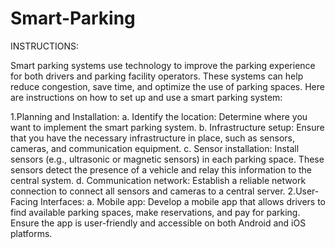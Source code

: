 # Smart-Parking
INSTRUCTIONS:

Smart parking systems use technology to improve the parking experience for both
drivers and parking facility operators. These systems can help reduce congestion, save
time, and optimize the use of parking spaces. Here are instructions on how to set up
and use a smart parking system:

1.Planning and Installation:
a. Identify the location: Determine where you want to implement the smart parking
system.
b. Infrastructure setup: Ensure that you have the necessary infrastructure in place, such
as sensors, cameras, and communication equipment. 
c. Sensor installation: Install sensors (e.g., ultrasonic or magnetic sensors) in each
parking space. These sensors detect the presence of a vehicle and relay this
information to the central system.
d. Communication network: Establish a reliable network connection to connect all
sensors and cameras to a central server.
2.User-Facing Interfaces:
a. Mobile app: Develop a mobile app that allows drivers to find available parking
spaces, make reservations, and pay for parking. Ensure the app is user-friendly and
accessible on both Android and iOS platforms.
